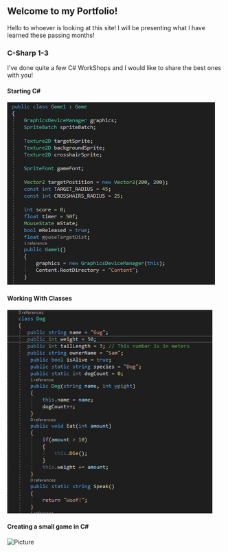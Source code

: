 ## Welcome to my Portfolio! 
<p>Hello to whoever is looking at this site! I will be presenting what I have learned these passing months!</p>


### C-Sharp 1-3

<p> I've done quite a few C# WorkShops and I would like to share the best ones with you!</p>

#### Starting C#
![Picture](Capture123.PNG)
#### Working With Classes
![Picture](Capture.PNG)
#### Creating a small game in C#
![Picture]()

